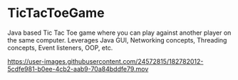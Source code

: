# TicTacToeGame
Java based Tic Tac Toe game where you can play against another player on the same computer. Leverages Java GUI, Networking concepts, Threading concepts, Event listeners, OOP, etc.



https://user-images.githubusercontent.com/24572815/182782012-5cdfe981-b0ee-4cb2-aab9-70a84bddfe79.mov

